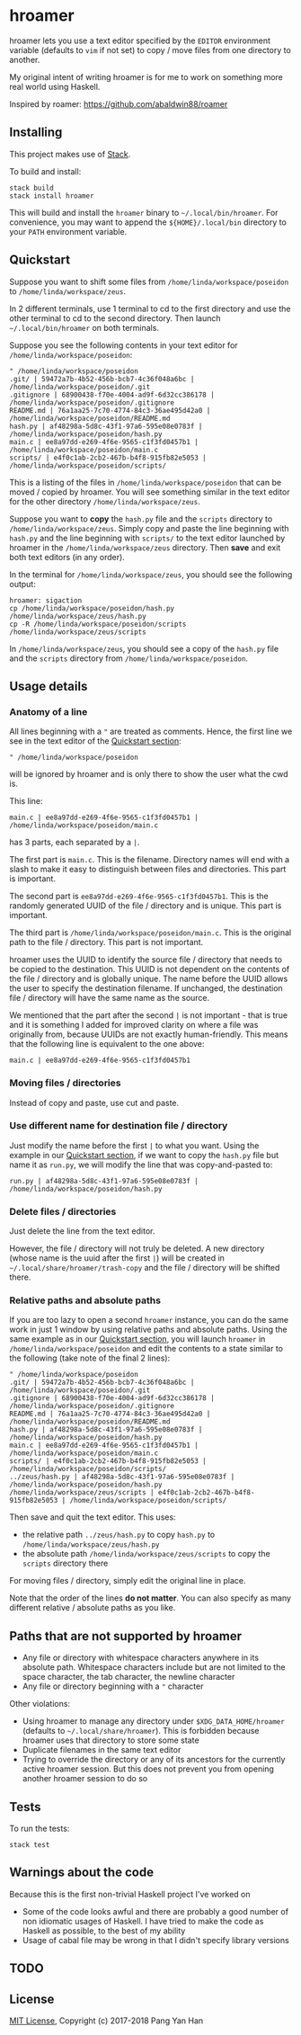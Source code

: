 # hroamer

hroamer lets you use a text editor specified by the `EDITOR` environment variable (defaults to `vim` if not set) to copy / move files from one directory to another.

My original intent of writing hroamer is for me to work on something more real world using Haskell.

Inspired by roamer: https://github.com/abaldwin88/roamer


## Installing

This project makes use of [Stack](https://docs.haskellstack.org/en/stable/README/).

To build and install:

```
stack build
stack install hroamer
```

This will build and install the `hroamer` binary to `~/.local/bin/hroamer`. For convenience, you may want to append the `${HOME}/.local/bin` directory to your `PATH` environment variable.


## Quickstart

Suppose you want to shift some files from `/home/linda/workspace/poseidon` to `/home/linda/workspace/zeus`.

In 2 different terminals, use 1 terminal to cd to the first directory and use the other terminal to cd to the second directory. Then launch `~/.local/bin/hroamer` on both terminals.

Suppose you see the following contents in your text editor for `/home/linda/workspace/poseidon`:

```
" /home/linda/workspace/poseidon
.git/ | 59472a7b-4b52-456b-bcb7-4c36f048a6bc | /home/linda/workspace/poseidon/.git
.gitignore | 68900438-f70e-4004-ad9f-6d32cc386178 | /home/linda/workspace/poseidon/.gitignore
README.md | 76a1aa25-7c70-4774-84c3-36ae495d42a0 | /home/linda/workspace/poseidon/README.md
hash.py | af48298a-5d8c-43f1-97a6-595e08e0783f | /home/linda/workspace/poseidon/hash.py
main.c | ee8a97dd-e269-4f6e-9565-c1f3fd0457b1 | /home/linda/workspace/poseidon/main.c
scripts/ | e4f0c1ab-2cb2-467b-b4f8-915fb82e5053 | /home/linda/workspace/poseidon/scripts/
```

This is a listing of the files in `/home/linda/workspace/poseidon` that can be moved / copied by hroamer. You will see something similar in the text editor for the other directory `/home/linda/workspace/zeus`.

Suppose you want to **copy** the `hash.py` file and the `scripts` directory to `/home/linda/workspace/zeus`. Simply copy and paste the line beginning with `hash.py` and the line beginning with `scripts/` to the text editor launched by hroamer in the `/home/linda/workspace/zeus` directory. Then **save** and exit both text editors (in any order).

In the terminal for `/home/linda/workspace/zeus`, you should see the following output:

```
hroamer: sigaction
cp /home/linda/workspace/poseidon/hash.py /home/linda/workspace/zeus/hash.py
cp -R /home/linda/workspace/poseidon/scripts /home/linda/workspace/zeus/scripts
```

In `/home/linda/workspace/zeus`, you should see a copy of the `hash.py` file and the `scripts` directory from `/home/linda/workspace/poseidon`.


## Usage details

### Anatomy of a line

All lines beginning with a `"` are treated as comments. Hence, the first line we see in the text editor of the [Quickstart section](#quickstart):

```
" /home/linda/workspace/poseidon
```

will be ignored by hroamer and is only there to show the user what the cwd is.

This line:

```
main.c | ee8a97dd-e269-4f6e-9565-c1f3fd0457b1 | /home/linda/workspace/poseidon/main.c
```

has 3 parts, each separated by a ` | `.

The first part is `main.c`. This is the filename. Directory names will end with a slash to make it easy to distinguish between files and directories. This part is important.

The second part is `ee8a97dd-e269-4f6e-9565-c1f3fd0457b1`. This is the randomly generated UUID of the file / directory and is unique. This part is important.

The third part is `/home/linda/workspace/poseidon/main.c`. This is the original path to the file / directory. This part is not important.

hroamer uses the UUID to identify the source file / directory that needs to be copied to the destination. This UUID is not dependent on the contents of the file / directory and is globally unique. The name before the UUID allows the user to specify the destination filename. If unchanged, the destination file / directory will have the same name as the source.

We mentioned that the part after the second ` | ` is not important - that is true and it is something I added for improved clarity on where a file was originally from, because UUIDs are not exactly human-friendly. This means that the following line is equivalent to the one above:

```
main.c | ee8a97dd-e269-4f6e-9565-c1f3fd0457b1
```

### Moving files / directories

Instead of copy and paste, use cut and paste.

### Use different name for destination file / directory

Just modify the name before the first ` | ` to what you want. Using the example in our [Quickstart section](#quickstart), if we want to copy the `hash.py` file but name it as `run.py`, we will modify the line that was copy-and-pasted to:

```
run.py | af48298a-5d8c-43f1-97a6-595e08e0783f | /home/linda/workspace/poseidon/hash.py
```

### Delete files / directories

Just delete the line from the text editor.

However, the file / directory will not truly be deleted. A new directory (whose name is the uuid after the first ` | `) will be created in `~/.local/share/hroamer/trash-copy` and the file / directory will be shifted there.

### Relative paths and absolute paths

If you are too lazy to open a second `hroamer` instance, you can do the same work in just 1 window by using relative paths and absolute paths. Using the same example as in our [Quickstart section](#quickstart), you will launch `hroamer` in `/home/linda/workspace/poseidon` and edit the contents to a state similar to the following (take note of the final 2 lines):

```
" /home/linda/workspace/poseidon
.git/ | 59472a7b-4b52-456b-bcb7-4c36f048a6bc | /home/linda/workspace/poseidon/.git
.gitignore | 68900438-f70e-4004-ad9f-6d32cc386178 | /home/linda/workspace/poseidon/.gitignore
README.md | 76a1aa25-7c70-4774-84c3-36ae495d42a0 | /home/linda/workspace/poseidon/README.md
hash.py | af48298a-5d8c-43f1-97a6-595e08e0783f | /home/linda/workspace/poseidon/hash.py
main.c | ee8a97dd-e269-4f6e-9565-c1f3fd0457b1 | /home/linda/workspace/poseidon/main.c
scripts/ | e4f0c1ab-2cb2-467b-b4f8-915fb82e5053 | /home/linda/workspace/poseidon/scripts/
../zeus/hash.py | af48298a-5d8c-43f1-97a6-595e08e0783f | /home/linda/workspace/poseidon/hash.py
/home/linda/workspace/zeus/scripts | e4f0c1ab-2cb2-467b-b4f8-915fb82e5053 | /home/linda/workspace/poseidon/scripts/
```

Then save and quit the text editor. This uses:

- the relative path `../zeus/hash.py` to copy `hash.py` to `/home/linda/workspace/zeus/hash.py`
- the absolute path `/home/linda/workspace/zeus/scripts` to copy the `scripts` directory there

For moving files / directory, simply edit the original line in place.

Note that the order of the lines **do not matter**. You can also specify as many different relative / absolute paths as you like.


## Paths that are not supported by hroamer

- Any file or directory with whitespace characters anywhere in its absolute path. Whitespace characters include but are not limited to the space character, the tab character, the newline character
- Any file or directory beginning with a `"` character

Other violations:

- Using hroamer to manage any directory under `$XDG_DATA_HOME/hroamer` (defaults to `~/.local/share/hroamer`). This is forbidden because hroamer uses that directory to store some state
- Duplicate filenames in the same text editor
- Trying to override the directory or any of its ancestors for the currently active hroamer session. But this does not prevent you from opening another hroamer session to do so


## Tests

To run the tests:

```
stack test
```


## Warnings about the code

Because this is the first non-trivial Haskell project I've worked on

- Some of the code looks awful and there are probably a good number of non idiomatic usages of Haskell. I have tried to make the code as Haskell as possible, to the best of my ability
- Usage of cabal file may be wrong in that I didn't specify library versions


## TODO


## License

[MIT License](/LICENSE), Copyright (c) 2017-2018 Pang Yan Han
